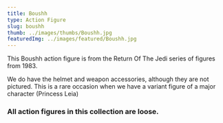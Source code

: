 ```yaml
---
title: Boushh
type: Action Figure
slug: boushh
thumb: ../images/thumbs/Boushh.jpg
featuredImg: ../images/featured/Boushh.jpg
---
```


This Boushh action figure is from the Return Of The Jedi series of figures from 1983.

We do have the helmet and weapon accessories, although they are not pictured.  This is a rare occasion when we have a variant figure of a major character (Princess Leia)

### All action figures in this collection are loose.
